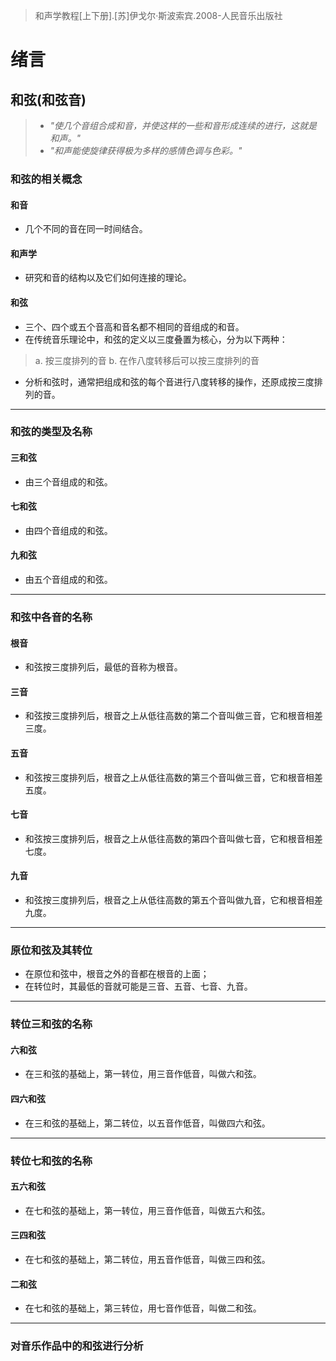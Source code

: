 >和声学教程[上下册].[苏]伊戈尔·斯波索宾.2008-人民音乐出版社

# 绪言
## 和弦(和弦音)

>- *"使几个音组合成和音，并使这样的一些和音形成连续的进行，这就是和声。"*
>- *"和声能使旋律获得极为多样的感情色调与色彩。"*

### 和弦的相关概念
#### 和音
- 几个不同的音在同一时间结合。
#### 和声学
- 研究和音的结构以及它们如何连接的理论。
#### 和弦
- 三个、四个或五个音高和音名都不相同的音组成的和音。
- 在传统音乐理论中，和弦的定义以三度叠置为核心，分为以下两种：

> a. 按三度排列的音
> b. 在作八度转移后可以按三度排列的音

- 分析和弦时，通常把组成和弦的每个音进行八度转移的操作，还原成按三度排列的音。
---
### 和弦的类型及名称
#### 三和弦
- 由三个音组成的和弦。
#### 七和弦
- 由四个音组成的和弦。
#### 九和弦
- 由五个音组成的和弦。
---
### 和弦中各音的名称
#### 根音
- 和弦按三度排列后，最低的音称为根音。
#### 三音
- 和弦按三度排列后，根音之上从低往高数的第二个音叫做三音，它和根音相差三度。
#### 五音
- 和弦按三度排列后，根音之上从低往高数的第三个音叫做三音，它和根音相差五度。
#### 七音
- 和弦按三度排列后，根音之上从低往高数的第四个音叫做七音，它和根音相差七度。
#### 九音
- 和弦按三度排列后，根音之上从低往高数的第五个音叫做九音，它和根音相差九度。
---
### 原位和弦及其转位

- 在原位和弦中，根音之外的音都在根音的上面；
- 在转位时，其最低的音就可能是三音、五音、七音、九音。
---
### 转位三和弦的名称
#### 六和弦
- 在三和弦的基础上，第一转位，用三音作低音，叫做六和弦。
#### 四六和弦
- 在三和弦的基础上，第二转位，以五音作低音，叫做四六和弦。
---
### 转位七和弦的名称
#### 五六和弦
- 在七和弦的基础上，第一转位，用三音作低音，叫做五六和弦。
#### 三四和弦
- 在七和弦的基础上，第二转位，用五音作低音，叫做三四和弦。
#### 二和弦
- 在七和弦的基础上，第三转位，用七音作低音，叫做二和弦。
---
### 对音乐作品中的和弦进行分析

